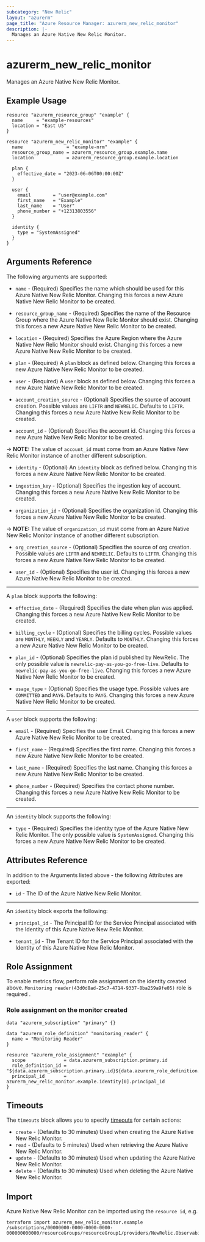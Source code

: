 ```yaml
---
subcategory: "New Relic"
layout: "azurerm"
page_title: "Azure Resource Manager: azurerm_new_relic_monitor"
description: |-
  Manages an Azure Native New Relic Monitor.
---
```


# azurerm_new_relic_monitor

Manages an Azure Native New Relic Monitor.

## Example Usage

```hcl
resource "azurerm_resource_group" "example" {
  name     = "example-resources"
  location = "East US"
}

resource "azurerm_new_relic_monitor" "example" {
  name                = "example-nrm"
  resource_group_name = azurerm_resource_group.example.name
  location            = azurerm_resource_group.example.location

  plan {
    effective_date = "2023-06-06T00:00:00Z"
  }

  user {
    email        = "user@example.com"
    first_name   = "Example"
    last_name    = "User"
    phone_number = "+12313803556"
  }

  identity {
    type = "SystemAssigned"
  }
}
```

## Arguments Reference

The following arguments are supported:

* `name` - (Required) Specifies the name which should be used for this Azure Native New Relic Monitor. Changing this forces a new Azure Native New Relic Monitor to be created.

* `resource_group_name` - (Required) Specifies the name of the Resource Group where the Azure Native New Relic Monitor should exist. Changing this forces a new Azure Native New Relic Monitor to be created.

* `location` - (Required) Specifies the Azure Region where the Azure Native New Relic Monitor should exist. Changing this forces a new Azure Native New Relic Monitor to be created.

* `plan` - (Required) A `plan` block as defined below. Changing this forces a new Azure Native New Relic Monitor to be created.

* `user` - (Required) A `user` block as defined below. Changing this forces a new Azure Native New Relic Monitor to be created.

* `account_creation_source` - (Optional) Specifies the source of account creation. Possible values are `LIFTR` and `NEWRELIC`. Defaults to `LIFTR`. Changing this forces a new Azure Native New Relic Monitor to be created.

* `account_id` - (Optional) Specifies the account id. Changing this forces a new Azure Native New Relic Monitor to be created.

-> **NOTE:** The value of `account_id` must come from an Azure Native New Relic Monitor instance of another different subscription.

* `identity` - (Optional) An `identity` block as defined below. Changing this forces a new Azure Native New Relic Monitor to be created.

* `ingestion_key` - (Optional) Specifies the ingestion key of account. Changing this forces a new Azure Native New Relic Monitor to be created.

* `organization_id` - (Optional) Specifies the organization id. Changing this forces a new Azure Native New Relic Monitor to be created.

-> **NOTE:** The value of `organization_id` must come from an Azure Native New Relic Monitor instance of another different subscription.

* `org_creation_source` - (Optional) Specifies the source of org creation. Possible values are `LIFTR` and `NEWRELIC`. Defaults to `LIFTR`. Changing this forces a new Azure Native New Relic Monitor to be created.

* `user_id` - (Optional) Specifies the user id. Changing this forces a new Azure Native New Relic Monitor to be created.

---

A `plan` block supports the following:

* `effective_date` - (Required) Specifies the date when plan was applied. Changing this forces a new Azure Native New Relic Monitor to be created.

* `billing_cycle` - (Optional) Specifies the billing cycles. Possible values are `MONTHLY`, `WEEKLY` and `YEARLY`. Defaults to `MONTHLY`. Changing this forces a new Azure Native New Relic Monitor to be created.

* `plan_id` - (Optional) Specifies the plan id published by NewRelic. The only possible value is `newrelic-pay-as-you-go-free-live`. Defaults to `newrelic-pay-as-you-go-free-live`. Changing this forces a new Azure Native New Relic Monitor to be created.

* `usage_type` - (Optional) Specifies the usage type. Possible values are `COMMITTED` and `PAYG`. Defaults to `PAYG`. Changing this forces a new Azure Native New Relic Monitor to be created.

---

A `user` block supports the following:

* `email` - (Required) Specifies the user Email. Changing this forces a new Azure Native New Relic Monitor to be created.

* `first_name` - (Required) Specifies the first name. Changing this forces a new Azure Native New Relic Monitor to be created.

* `last_name` - (Required) Specifies the last name. Changing this forces a new Azure Native New Relic Monitor to be created.

* `phone_number` - (Required) Specifies the contact phone number. Changing this forces a new Azure Native New Relic Monitor to be created.

---

An `identity` block supports the following:

* `type` - (Required) Specifies the identity type of the Azure Native New Relic Monitor. The only possible value is `SystemAssigned`. Changing this forces a new Azure Native New Relic Monitor to be created.

## Attributes Reference

In addition to the Arguments listed above - the following Attributes are exported:

* `id` - The ID of the Azure Native New Relic Monitor.

---

An `identity` block exports the following:

* `principal_id` - The Principal ID for the Service Principal associated with the Identity of this Azure Native New Relic Monitor.

* `tenant_id` - The Tenant ID for the Service Principal associated with the Identity of this Azure Native New Relic Monitor.

## Role Assignment

To enable metrics flow, perform role assignment on the identity created above. `Monitoring reader(43d0d8ad-25c7-4714-9337-8ba259a9fe05)` role is required .

### Role assignment on the monitor created

```hcl
data "azurerm_subscription" "primary" {}

data "azurerm_role_definition" "monitoring_reader" {
  name = "Monitoring Reader"
}

resource "azurerm_role_assignment" "example" {
  scope              = data.azurerm_subscription.primary.id
  role_definition_id = "${data.azurerm_subscription.primary.id}${data.azurerm_role_definition.monitoring_reader.id}"
  principal_id       = azurerm_new_relic_monitor.example.identity[0].principal_id
}
```

## Timeouts

The `timeouts` block allows you to specify [timeouts](https://www.terraform.io/docs/configuration/resources.html#timeouts) for certain actions:

* `create` - (Defaults to 30 minutes) Used when creating the Azure Native New Relic Monitor.
* `read` - (Defaults to 5 minutes) Used when retrieving the Azure Native New Relic Monitor.
* `update` - (Defaults to 30 minutes) Used when updating the Azure Native New Relic Monitor.
* `delete` - (Defaults to 30 minutes) Used when deleting the Azure Native New Relic Monitor.

## Import

Azure Native New Relic Monitor can be imported using the `resource id`, e.g.

```shell
terraform import azurerm_new_relic_monitor.example /subscriptions/00000000-0000-0000-0000-000000000000/resourceGroups/resourceGroup1/providers/NewRelic.Observability/monitors/monitor1
```
